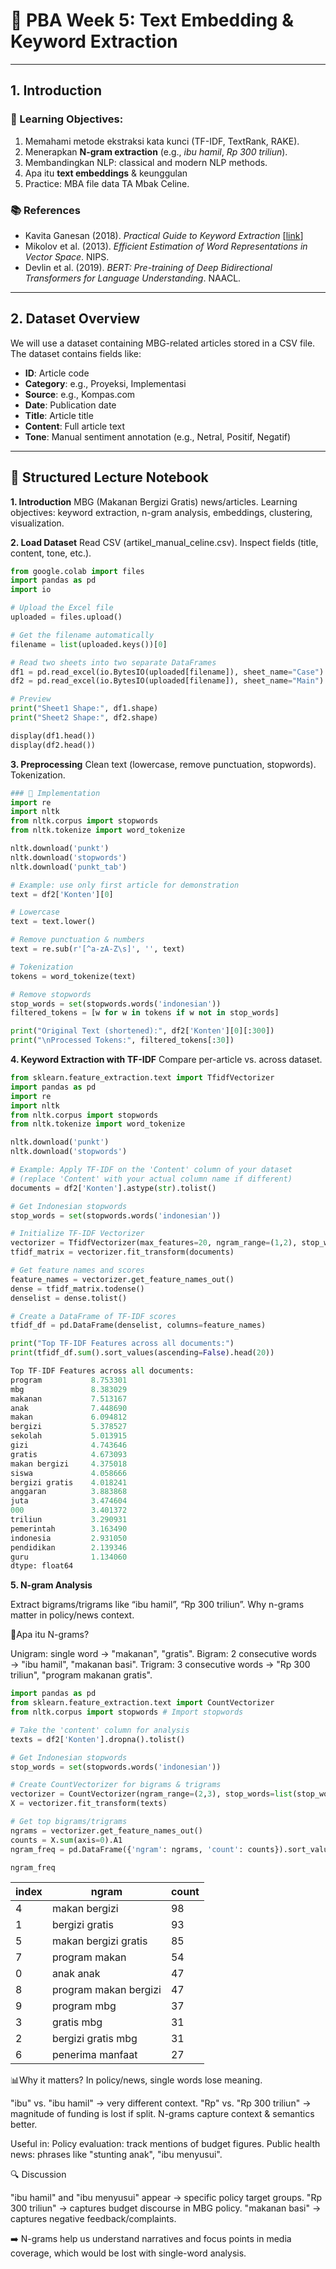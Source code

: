 # 📝 PBA Week 5: Text Embedding & Keyword Extraction

---

## 1. Introduction

### 🎯 Learning Objectives:
1. Memahami metode ekstraksi kata kunci (TF-IDF, TextRank, RAKE).
2. Menerapkan **N-gram extraction** (e.g., *ibu hamil*, *Rp 300 triliun*).
3. Membandingkan NLP: classical and modern NLP methods.
4. Apa itu **text embeddings** & keunggulan
5. Practice: MBA file data TA Mbak Celine.
   
### 📚 References
- Kavita Ganesan (2018). *Practical Guide to Keyword Extraction*  [[link](https://kavita-ganesan.com/python-keyword-extraction/#.W2TlD9hKhhE)]
- Mikolov et al. (2013). *Efficient Estimation of Word Representations in Vector Space*. NIPS.
- Devlin et al. (2019). *BERT: Pre-training of Deep Bidirectional Transformers for Language Understanding*. NAACL.

---

## 2. Dataset Overview
We will use a dataset containing MBG-related articles stored in a CSV file. The dataset contains fields like:
- **ID**: Article code
- **Category**: e.g., Proyeksi, Implementasi
- **Source**: e.g., Kompas.com
- **Date**: Publication date
- **Title**: Article title
- **Content**: Full article text
- **Tone**: Manual sentiment annotation (e.g., Netral, Positif, Negatif)

---

## 📘 Structured Lecture Notebook 

**1. Introduction** 
MBG (Makanan Bergizi Gratis)  news/articles.
Learning objectives: keyword extraction, n-gram analysis, embeddings, clustering, visualization.

**2. Load Dataset** 
Read CSV (artikel_manual_celine.csv).
Inspect fields (title, content, tone, etc.).

```python
from google.colab import files
import pandas as pd
import io

# Upload the Excel file
uploaded = files.upload()

# Get the filename automatically
filename = list(uploaded.keys())[0]

# Read two sheets into two separate DataFrames
df1 = pd.read_excel(io.BytesIO(uploaded[filename]), sheet_name="Case")
df2 = pd.read_excel(io.BytesIO(uploaded[filename]), sheet_name="Main")

# Preview
print("Sheet1 Shape:", df1.shape)
print("Sheet2 Shape:", df2.shape)

display(df1.head())
display(df2.head())
```

**3. Preprocessing** 
Clean text (lowercase, remove punctuation, stopwords).
Tokenization.

```python
### 🔧 Implementation
import re
import nltk
from nltk.corpus import stopwords
from nltk.tokenize import word_tokenize

nltk.download('punkt')
nltk.download('stopwords')
nltk.download('punkt_tab')

# Example: use only first article for demonstration
text = df2['Konten'][0]

# Lowercase
text = text.lower()

# Remove punctuation & numbers
text = re.sub(r'[^a-zA-Z\s]', '', text)

# Tokenization
tokens = word_tokenize(text)

# Remove stopwords
stop_words = set(stopwords.words('indonesian'))
filtered_tokens = [w for w in tokens if w not in stop_words]

print("Original Text (shortened):", df2['Konten'][0][:300])
print("\nProcessed Tokens:", filtered_tokens[:30])

```

**4. Keyword Extraction with TF-IDF**
Compare per-article vs. across dataset.

```python
from sklearn.feature_extraction.text import TfidfVectorizer
import pandas as pd
import re
import nltk
from nltk.corpus import stopwords
from nltk.tokenize import word_tokenize

nltk.download('punkt')
nltk.download('stopwords')

# Example: Apply TF-IDF on the 'Content' column of your dataset
# (replace 'Content' with your actual column name if different)
documents = df2['Konten'].astype(str).tolist()

# Get Indonesian stopwords
stop_words = set(stopwords.words('indonesian'))

# Initialize TF-IDF Vectorizer
vectorizer = TfidfVectorizer(max_features=20, ngram_range=(1,2), stop_words=list(stop_words))
tfidf_matrix = vectorizer.fit_transform(documents)

# Get feature names and scores
feature_names = vectorizer.get_feature_names_out()
dense = tfidf_matrix.todense()
denselist = dense.tolist()

# Create a DataFrame of TF-IDF scores
tfidf_df = pd.DataFrame(denselist, columns=feature_names)

print("Top TF-IDF Features across all documents:")
print(tfidf_df.sum().sort_values(ascending=False).head(20))
```


```python
Top TF-IDF Features across all documents:
program           8.753301
mbg               8.383029
makanan           7.513167
anak              7.448690
makan             6.094812
bergizi           5.378527
sekolah           5.013915
gizi              4.743646
gratis            4.673093
makan bergizi     4.375018
siswa             4.058666
bergizi gratis    4.018241
anggaran          3.883868
juta              3.474604
000               3.401372
triliun           3.290931
pemerintah        3.163490
indonesia         2.931050
pendidikan        2.139346
guru              1.134060
dtype: float64
```


**5. N-gram Analysis**

Extract bigrams/trigrams like “ibu hamil”, “Rp 300 triliun”.
Why n-grams matter in policy/news context.

📝Apa itu N-grams?

Unigram: single word → "makanan", "gratis".
Bigram: 2 consecutive words → "ibu hamil", "makanan basi".
Trigram: 3 consecutive words → "Rp 300 triliun", "program makanan gratis".

```python
import pandas as pd
from sklearn.feature_extraction.text import CountVectorizer
from nltk.corpus import stopwords # Import stopwords

# Take the 'content' column for analysis
texts = df2['Konten'].dropna().tolist()

# Get Indonesian stopwords
stop_words = set(stopwords.words('indonesian'))

# Create CountVectorizer for bigrams & trigrams
vectorizer = CountVectorizer(ngram_range=(2,3), stop_words=list(stop_words), max_features=10)
X = vectorizer.fit_transform(texts)

# Get top bigrams/trigrams
ngrams = vectorizer.get_feature_names_out()
counts = X.sum(axis=0).A1
ngram_freq = pd.DataFrame({'ngram': ngrams, 'count': counts}).sort_values(by='count', ascending=False)

ngram_freq
```

|index|ngram|count|
|---|---|---|
|4|makan bergizi|98|
|1|bergizi gratis|93|
|5|makan bergizi gratis|85|
|7|program makan|54|
|0|anak anak|47|
|8|program makan bergizi|47|
|9|program mbg|37|
|3|gratis mbg|31|
|2|bergizi gratis mbg|31|
|6|penerima manfaat|27|

📊Why it matters? In policy/news, single words lose meaning.

"ibu" vs. "ibu hamil" → very different context.
"Rp" vs. "Rp 300 triliun" → magnitude of funding is lost if split.
N-grams capture context & semantics better.

Useful in:
Policy evaluation: track mentions of budget figures.
Public health news: phrases like "stunting anak", "ibu menyusui".

🔍 Discussion 

"ibu hamil" and "ibu menyusui" appear → specific policy target groups.
"Rp 300 triliun" → captures budget discourse in MBG policy.
"makanan basi" → captures negative feedback/complaints.

➡️ N-grams help us understand narratives and focus points in media coverage, which would be lost with single-word analysis.
